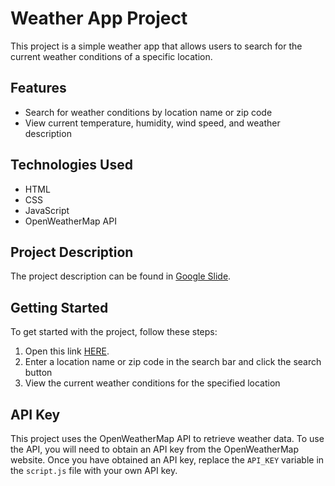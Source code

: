 # Weather App Project

This project is a simple weather app that allows users to search for the current weather conditions of a specific location.

## Features

- Search for weather conditions by location name or zip code
- View current temperature, humidity, wind speed, and weather description

## Technologies Used

- HTML
- CSS
- JavaScript
- OpenWeatherMap API

## Project Description
The project description can be found in [Google Slide](https://docs.google.com/presentation/d/1TC3yYABROA1QKfgsI_H-qeBrKcYp7jxzqfmLDYcShxc/edit#slide=id.g29123c1e0b9_4_17).

## Getting Started

To get started with the project, follow these steps:

1. Open this link [HERE](https://toludaniels.github.io/Weather-App/).
2. Enter a location name or zip code in the search bar and click the search button
3. View the current weather conditions for the specified location

## API Key

This project uses the OpenWeatherMap API to retrieve weather data. To use the API, you will need to obtain an API key from the OpenWeatherMap website. Once you have obtained an API key, replace the `API_KEY` variable in the `script.js` file with your own API key.





